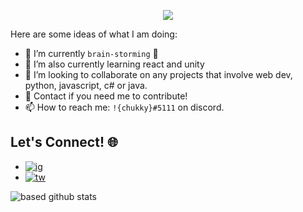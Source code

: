 <p align="center">
  <img src="https://user-images.githubusercontent.com/59450581/143657577-6fc171b1-c58a-4528-a4a1-47de801d22dd.gif" />
</p>



Here are some ideas of what I am doing:
- 🔭 I’m currently `brain-storming` 🧠
- 🌱 I’m also currently learning react and unity 
- 👯 I’m looking to collaborate on any projects that involve web dev, python, javascript, c# or java. 
- 💬 Contact if you need me to contribute!
- 📫 How to reach me: `!{chukky}#5111` on discord. 

## Let's Connect! 🌐
- [![ig](https://img.shields.io/badge/Instagram-black?style=social&logo=Instagram)](https://www.instagram.com/chukkyiii/)
- [![tw](https://img.shields.io/badge/Twitter-1DA1F2?style=social&logo=Twitter)](https://twitter.com/chukky_iii)

![based github stats](https://github-readme-stats.vercel.app/api?username=chukkyiii&show_icons=true&theme=dark)

<!-- ![chuks' wakatime stats](https://github-readme-stats.vercel.app/api/wakatime?username=chukkyiii) --> 

<!-- ![Top Langs](https://github-readme-stats.vercel.app/api/top-langs/?username=chukkyiii&layout=compact&theme=dark) -->

<!-- Credits --> <!--
https://github.com/Clifton893/Clifton893
-->
